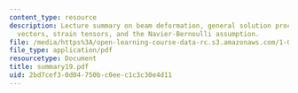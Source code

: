 ```yaml
---
content_type: resource
description: Lecture summary on beam deformation, general solution procedure, displacement
  vectors, strain tensors, and the Navier-Bernoulli assumption.
file: /media/https%3A/open-learning-course-data-rc.s3.amazonaws.com/1-050-engineering-mechanics-i-fall-2007/2bd7cef30d04750bc0eec1c3c30e4d11_summary19.pdf
file_type: application/pdf
resourcetype: Document
title: summary19.pdf
uid: 2bd7cef3-0d04-750b-c0ee-c1c3c30e4d11
---
```

